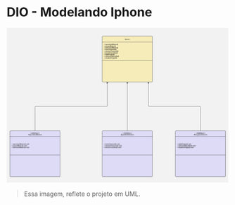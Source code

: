 # DIO - Modelando Iphone



<img src="src/Imagens/UML.jpg" alt="Exemplo imagem">

> Essa imagem, reflete o projeto em UML.